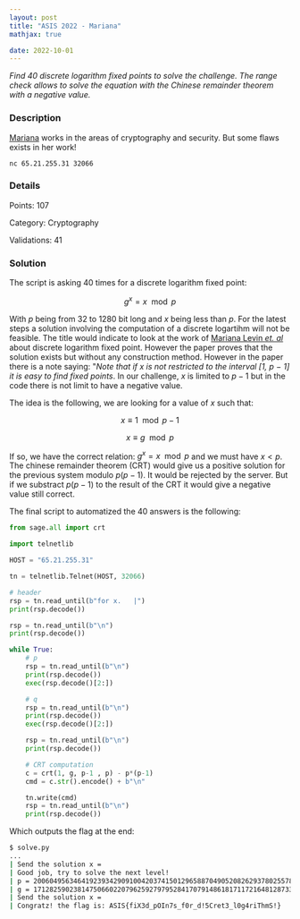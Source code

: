 ```yaml
---
layout: post
title: "ASIS 2022 - Mariana"
mathjax: true

date: 2022-10-01
---
```


*Find 40 discrete logarithm fixed points to solve the challenge. The range check allows to solve the equation with the Chinese remainder theorem with a negative value.*

<!--more-->

### Description

[Mariana](/resources/2022/asis/mariana/mariana.py) works in the areas of cryptography and security. But some flaws exists in her work!

`nc 65.21.255.31 32066`

### Details

Points:      107

Category:    Cryptography

Validations: 41

### Solution
The script is asking 40 times for a discrete logarithm fixed point:

$$g^x = x \mod p$$

With $p$ being from 32 to 1280 bit long and $x$ being less than $p$. For the latest steps a solution involving the computation of a discrete logartihm will not be feasible. The title would indicate to look at the work of [Mariana Levin *et. al*](https://math.dartmouth.edu/~carlp/brizolis6.pdf) about discrete logarithm fixed point. However the paper proves that the solution exists but without any construction method. However in the paper there is a note saying: "*Note that if x is not restricted to the interval [1, p − 1] it is easy to find fixed points*. In our challenge, $x$ is limited to $p-1$ but in the code there is not limit to have a negative value.

The idea is the following, we are looking for a value of $x$ such that:

$$x \equiv 1 \mod p-1$$

$$x \equiv g \mod p$$

If so, we have the correct relation: $g^x = x \mod p$ and we must have $x < p$. The chinese remainder theorem (CRT) would give us a positive solution for the previous system modulo $p(p-1)$. It would be rejected by the server. But if we substract $p(p-1)$ to the result of the CRT it would give a negative value still correct.

The final script to automatized the 40 answers is the following:

```python
from sage.all import crt

import telnetlib

HOST = "65.21.255.31"

tn = telnetlib.Telnet(HOST, 32066)

# header
rsp = tn.read_until(b"for x.   |")
print(rsp.decode())

rsp = tn.read_until(b"\n")
print(rsp.decode())

while True:
    # p
    rsp = tn.read_until(b"\n")
    print(rsp.decode())
    exec(rsp.decode()[2:])

    # q 
    rsp = tn.read_until(b"\n")
    print(rsp.decode())
    exec(rsp.decode()[2:])

    rsp = tn.read_until(b"\n")
    print(rsp.decode())

    # CRT computation
    c = crt(1, g, p-1 , p) - p*(p-1)
    cmd = c.str().encode() + b"\n"

    tn.write(cmd)
    rsp = tn.read_until(b"\n")
    print(rsp.decode())
```

Which outputs the flag at the end:

```bash
$ solve.py
...
| Send the solution x = 
| Good job, try to solve the next level!
| p = 20060495634641923934290910042037415012965887049052082629378025578414094494317215752767229350560283637103129215245317866638158420602603765621357973975183610617486899951596907899625713829777825949642703336180486781294253558726793130837911364800464374046475660950482374585595881510361204635257734100278453594013796369208483140492740252211847837041081103872047376210156835506562419282005437
| g = 17128259023814750660220796259279795284170791486181711721648128733352156118458053198349603022545160428373749952344831733972901484222895150307930656564833027330762184748955605601775393310165180985683423720111484225049593443086585390492386320039883895157118956582795555111005609439268957878324133121128287666829754348637646678267889542533643145760727682471761594848292230791667831264374169
| Send the solution x = 
| Congratz! the flag is: ASIS{fiX3d_pOIn7s_f0r_d!5Cret3_l0g4riThmS!}
```